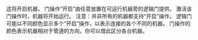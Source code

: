 <lore>
这将开启机器，
</lore>
<no_lore>
门操作“开启”由任意放置在可运行机器旁的逻辑门提供。
</no_lore>

<chapter name="条件"/>
激活该门操作时，机器将开始运行。
注意：并非所有的机器都支持“开启”操作。

<chapter name="触发器方向"/>
逻辑门可能以不同颜色显示多个“开启”操作，以表示连接的各个不同的机器。
门操作的颜色表示机器相对于管道的方向，你可以借此区分各台机器。
